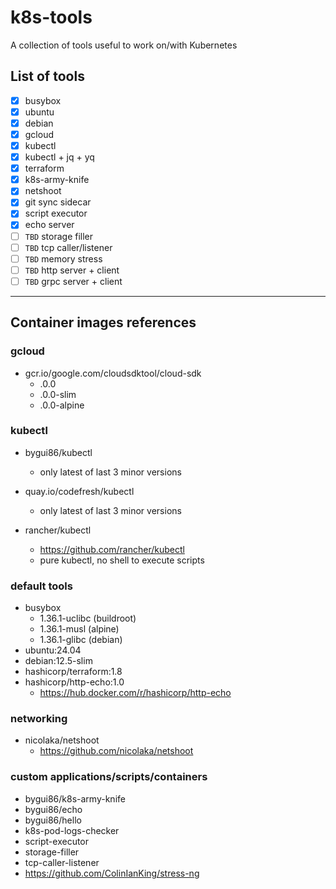 
# k8s-tools

A collection of tools useful to work on/with Kubernetes

## List of tools

- [x] busybox
- [x] ubuntu
- [x] debian
- [x] gcloud
- [x] kubectl
- [x] kubectl + jq + yq
- [x] terraform
- [x] k8s-army-knife
- [x] netshoot
- [x] git sync sidecar
- [x] script executor
- [x] echo server
- [ ] `TBD` storage filler
- [ ] `TBD` tcp caller/listener
- [ ] `TBD` memory stress
- [ ] `TBD` http server + client
- [ ] `TBD` grpc server + client

---

## Container images references

### gcloud

- gcr.io/google.com/cloudsdktool/cloud-sdk
	- <MAJOR>.0.0
	- <MAJOR>.0.0-slim
	- <MAJOR>.0.0-alpine

### kubectl

- bygui86/kubectl
	- only latest of last 3 minor versions

- quay.io/codefresh/kubectl
	- only latest of last 3 minor versions

- rancher/kubectl
	- https://github.com/rancher/kubectl
	- pure kubectl, no shell to execute scripts

### default tools

- busybox
	- 1.36.1-uclibc (buildroot)
	- 1.36.1-musl (alpine)
	- 1.36.1-glibc (debian)
- ubuntu:24.04
- debian:12.5-slim
- hashicorp/terraform:1.8
- hashicorp/http-echo:1.0
	- https://hub.docker.com/r/hashicorp/http-echo

### networking

- nicolaka/netshoot
	- https://github.com/nicolaka/netshoot

### custom applications/scripts/containers

- bygui86/k8s-army-knife
- bygui86/echo
- bygui86/hello
- k8s-pod-logs-checker
- script-executor
- storage-filler
- tcp-caller-listener
- https://github.com/ColinIanKing/stress-ng
